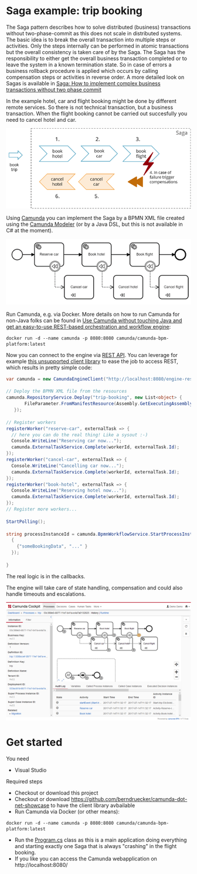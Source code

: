 # Saga example: trip booking

The Saga pattern describes how to solve distributed (business) transactions without two-phase-commit as this does not scale in distributed systems. The basic idea is to break the overall transaction into multiple steps or activities. Only the steps internally can be performed in atomic transactions but the overall consistency is taken care of by the Saga. The Saga has the responsibility to either get the overall business transaction completed or to leave the system in a known termination state. So in case of errors a business rollback procedure is applied which occurs by calling compensation steps or activities in reverse order. A more detailed look on Sagas is available in [Saga: How to implement complex business transactions without two phase commit](
https://blog.bernd-ruecker.com/saga-how-to-implement-complex-business-transactions-without-two-phase-commit-e00aa41a1b1b)

In the example hotel, car and flight booking might be done by different remote services. So there is not technical transaction, but a business transaction. When the flight booking cannot be carried out succesfully you need to cancel hotel and car. 

![Saga example](docs/example-use-case.png)

Using [Camunda](https://camunda.org/) you can implement the Saga by a BPMN XML file created using the [Camunda Modeler](https://camunda.org/download/modeler/) (or by a Java DSL, but this is not available in C# at the moment). 

![Compensation in BPMN](docs/example-bpmn.png)

Run Camunda, e.g. via Docker. More details on how to run Camunda for non-Java folks can be found in [Use Camunda without touching Java and get an easy-to-use REST-based orchestration and workflow engine](https://blog.bernd-ruecker.com/use-camunda-without-touching-java-and-get-an-easy-to-use-rest-based-orchestration-and-workflow-7bdf25ac198e):

```shell
docker run -d --name camunda -p 8080:8080 camunda/camunda-bpm-platform:latest
```

Now you can connect to the engine via [REST API](https://docs.camunda.org/manual/latest/reference/rest/). You can leverage for example [this unsupported client library](https://github.com/berndruecker/camunda-dot-net-showcase) to ease the job to access REST, which results in pretty simple code:

```cs
var camunda = new CamundaEngineClient("http://localhost:8080/engine-rest/engine/default/", null, null);
            
// Deploy the BPMN XML file from the resources
camunda.RepositoryService.Deploy("trip-booking", new List<object> {
       FileParameter.FromManifestResource(Assembly.GetExecutingAssembly(), "FlowingTripBookingSaga.Models.FlowingTripBookingSaga.bpmn") 
   });

// Register workers
registerWorker("reserve-car", externalTask => {
  // here you can do the real thing! Like a sysout :-)
  Console.WriteLine("Reserving car now...");
  camunda.ExternalTaskService.Complete(workerId, externalTask.Id);
});
registerWorker("cancel-car", externalTask => {
  Console.WriteLine("Cancelling car now...");
  camunda.ExternalTaskService.Complete(workerId, externalTask.Id);
});
registerWorker("book-hotel", externalTask => {
  Console.WriteLine("Reserving hotel now...");
  camunda.ExternalTaskService.Complete(workerId, externalTask.Id);
});
// Register more workers...

StartPolling();

string processInstanceId = camunda.BpmnWorkflowService.StartProcessInstance("FlowingTripBookingSaga", new Dictionary<string, object>()
  {
    {"someBookingData", "..." }
  });

}
```

The real logic is in the callbacks.

The engine will take care of state handling, compensation and could also handle timeouts and escalations.

![Cockpit Screenshot](docs/screenshot.png)



# Get started

You need

* Visual Studio

Required steps

* Checkout or download this project
* Checkout or download https://github.com/berndruecker/camunda-dot-net-showcase to have the client library avbailable
* Run Camunda via Docker (or other means):
```shell
docker run -d --name camunda -p 8080:8080 camunda/camunda-bpm-platform:latest
```
* Run the [Program.cs](Program.cs) class as this is a main application doing everything and starting exactly one Saga that is always "crashing" in the flight booking. 
* If you like you can access the Camunda webapplication on http://localhost:8080/
